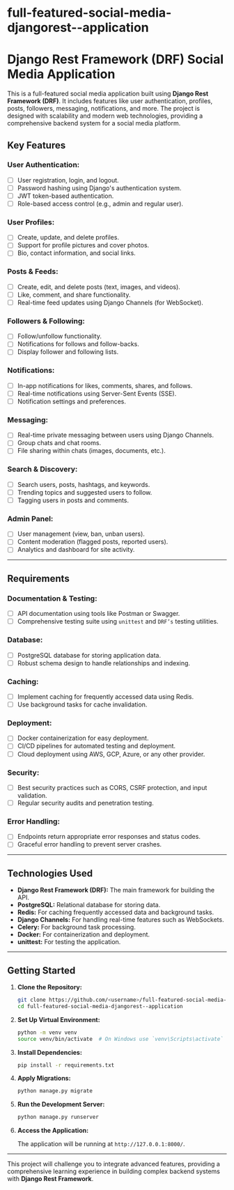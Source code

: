 # full-featured-social-media-djangorest--application

# Django Rest Framework (DRF) Social Media Application

This is a full-featured social media application built using **Django Rest Framework (DRF)**. It includes features like user authentication, profiles, posts, followers, messaging, notifications, and more. The project is designed with scalability and modern web technologies, providing a comprehensive backend system for a social media platform.

## Key Features

### User Authentication:
- [ ] User registration, login, and logout.
- [ ] Password hashing using Django's authentication system.
- [ ] JWT token-based authentication.
- [ ] Role-based access control (e.g., admin and regular user).

### User Profiles:
- [ ] Create, update, and delete profiles.
- [ ] Support for profile pictures and cover photos.
- [ ] Bio, contact information, and social links.

### Posts & Feeds:
- [ ] Create, edit, and delete posts (text, images, and videos).
- [ ] Like, comment, and share functionality.
- [ ] Real-time feed updates using Django Channels (for WebSocket).

### Followers & Following:
- [ ] Follow/unfollow functionality.
- [ ] Notifications for follows and follow-backs.
- [ ] Display follower and following lists.

### Notifications:
- [ ] In-app notifications for likes, comments, shares, and follows.
- [ ] Real-time notifications using Server-Sent Events (SSE).
- [ ] Notification settings and preferences.

### Messaging:
- [ ] Real-time private messaging between users using Django Channels.
- [ ] Group chats and chat rooms.
- [ ] File sharing within chats (images, documents, etc.).

### Search & Discovery:
- [ ] Search users, posts, hashtags, and keywords.
- [ ] Trending topics and suggested users to follow.
- [ ] Tagging users in posts and comments.

### Admin Panel:
- [ ] User management (view, ban, unban users).
- [ ] Content moderation (flagged posts, reported users).
- [ ] Analytics and dashboard for site activity.

---

## Requirements

### Documentation & Testing:
- [ ] API documentation using tools like Postman or Swagger.
- [ ] Comprehensive testing suite using `unittest` and `DRF’s` testing utilities.

### Database:
- [ ] PostgreSQL database for storing application data.
- [ ] Robust schema design to handle relationships and indexing.

### Caching:
- [ ] Implement caching for frequently accessed data using Redis.
- [ ] Use background tasks for cache invalidation.

### Deployment:
- [ ] Docker containerization for easy deployment.
- [ ] CI/CD pipelines for automated testing and deployment.
- [ ] Cloud deployment using AWS, GCP, Azure, or any other provider.

### Security:
- [ ] Best security practices such as CORS, CSRF protection, and input validation.
- [ ] Regular security audits and penetration testing.

### Error Handling:
- [ ] Endpoints return appropriate error responses and status codes.
- [ ] Graceful error handling to prevent server crashes.

---

## Technologies Used

- **Django Rest Framework (DRF):** The main framework for building the API.
- **PostgreSQL:** Relational database for storing data.
- **Redis:** For caching frequently accessed data and background tasks.
- **Django Channels:** For handling real-time features such as WebSockets.
- **Celery:** For background task processing.
- **Docker:** For containerization and deployment.
- **unittest:** For testing the application.

---

## Getting Started

1. **Clone the Repository:**

   ```bash
   git clone https://github.com/<username>/full-featured-social-media-djangorest--application.git
   cd full-featured-social-media-djangorest--application
   ```

2. **Set Up Virtual Environment:**

   ```bash
   python -m venv venv
   source venv/bin/activate  # On Windows use `venv\Scripts\activate`
   ```

3. **Install Dependencies:**

   ```bash
   pip install -r requirements.txt
   ```

4. **Apply Migrations:**

   ```bash
   python manage.py migrate
   ```

5. **Run the Development Server:**

   ```bash
   python manage.py runserver
   ```

6. **Access the Application:**

   The application will be running at `http://127.0.0.1:8000/`.

---

This project will challenge you to integrate advanced features, providing a comprehensive learning experience in building complex backend systems with **Django Rest Framework**.

